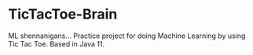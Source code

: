 # TicTacToe-Brain
ML shennanigans...
Practice project for doing Machine Learning by using Tic Tac Toe. Based in Java 11.
